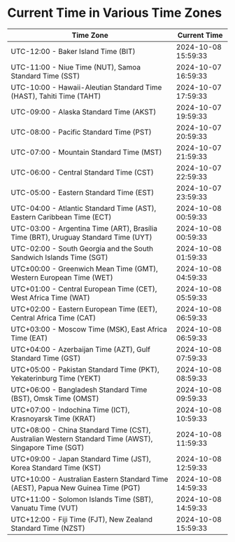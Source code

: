 # Current Time in Various Time Zones

| Time Zone | Current Time |
|-----------|--------------|
| UTC-12:00 - Baker Island Time (BIT) | 2024-10-08 15:59:33 |
| UTC-11:00 - Niue Time (NUT), Samoa Standard Time (SST) | 2024-10-07 16:59:33 |
| UTC-10:00 - Hawaii-Aleutian Standard Time (HAST), Tahiti Time (TAHT) | 2024-10-07 17:59:33 |
| UTC-09:00 - Alaska Standard Time (AKST) | 2024-10-07 19:59:33 |
| UTC-08:00 - Pacific Standard Time (PST) | 2024-10-07 20:59:33 |
| UTC-07:00 - Mountain Standard Time (MST) | 2024-10-07 21:59:33 |
| UTC-06:00 - Central Standard Time (CST) | 2024-10-07 22:59:33 |
| UTC-05:00 - Eastern Standard Time (EST) | 2024-10-07 23:59:33 |
| UTC-04:00 - Atlantic Standard Time (AST), Eastern Caribbean Time (ECT) | 2024-10-08 00:59:33 |
| UTC-03:00 - Argentina Time (ART), Brasília Time (BRT), Uruguay Standard Time (UYT) | 2024-10-08 00:59:33 |
| UTC-02:00 - South Georgia and the South Sandwich Islands Time (SGT) | 2024-10-08 01:59:33 |
| UTC±00:00 - Greenwich Mean Time (GMT), Western European Time (WET) | 2024-10-08 04:59:33 |
| UTC+01:00 - Central European Time (CET), West Africa Time (WAT) | 2024-10-08 05:59:33 |
| UTC+02:00 - Eastern European Time (EET), Central Africa Time (CAT) | 2024-10-08 06:59:33 |
| UTC+03:00 - Moscow Time (MSK), East Africa Time (EAT) | 2024-10-08 06:59:33 |
| UTC+04:00 - Azerbaijan Time (AZT), Gulf Standard Time (GST) | 2024-10-08 07:59:33 |
| UTC+05:00 - Pakistan Standard Time (PKT), Yekaterinburg Time (YEKT) | 2024-10-08 08:59:33 |
| UTC+06:00 - Bangladesh Standard Time (BST), Omsk Time (OMST) | 2024-10-08 09:59:33 |
| UTC+07:00 - Indochina Time (ICT), Krasnoyarsk Time (KRAT) | 2024-10-08 10:59:33 |
| UTC+08:00 - China Standard Time (CST), Australian Western Standard Time (AWST), Singapore Time (SGT) | 2024-10-08 11:59:33 |
| UTC+09:00 - Japan Standard Time (JST), Korea Standard Time (KST) | 2024-10-08 12:59:33 |
| UTC+10:00 - Australian Eastern Standard Time (AEST), Papua New Guinea Time (PGT) | 2024-10-08 14:59:33 |
| UTC+11:00 - Solomon Islands Time (SBT), Vanuatu Time (VUT) | 2024-10-08 14:59:33 |
| UTC+12:00 - Fiji Time (FJT), New Zealand Standard Time (NZST) | 2024-10-08 15:59:33 |
